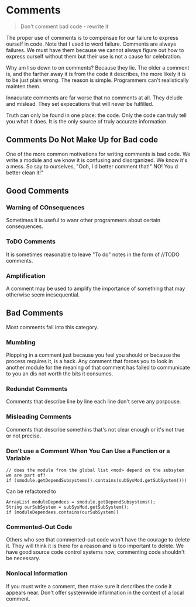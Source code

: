 # Comments

> Don't comment bad code - rewrite it

The proper use of comments is to compensae for our failure to express ourself in code. Note that I used to word failure. Comments are always failures. We must have them because we cannot always figure out how to express ourself without them but their use is not a cause for celebration.

Why am I so down to on comments? Because they lie. The older a comment is, and the farther away it is from the code it describes, the more likely it is to be just plain wrong. The reason is simple. Programmers can't realistically mainten them.

Innacurate comments are far worse that no comments at all. They delude and mislead. They set expecations that will never be fulfilled.

Truth can only be found in one place: the code. Only the code can truly tell you what it does. It is the only source of truly accurate information.

## Comments Do Not Make Up for Bad code

One of the more common motivations for writing comments is bad code. We write a module and we know it is confusing and disorganized. We know it's a mess. So say to ourselves, "Ooh, I d better comment that!" NO! You d better clean it!"

## Good Comments

### Warning of COnsequences

Sometimes it is useful to wanr other programmers about certain consequences.

### ToDO Comments

It is sometimes reasonable to leave "To do" notes in the form of //TODO comments.

### Amplification 

A comment may be used to amplify the importance of something that may otherwise seem incsequential.

## Bad Comments

Most comments fall into this category.

### Mumbling

Plopping in a comment just because you feel you should or because the process requires it, is a hack.
Any comment that forces you to look in another module for the meaning of that comment has failed to communicate to you an dis not worth the bits it consumes.

### Redundat Comments

Comments that describe line by line each line don't serve any porpouse. 

### Misleading Comments

Comments that describe somethins that's not clear enough or it's not true or not precise.

### Don't use a Comment When You Can Use a Function or a Variable

```
// does the module from the global list <mod> depend on the subsytem we are part of?
if (smodule.getDependSubsystems().contains(subSysMod.getSubSystem()))
```

Can be refactored to

```
ArrayList moduleDepndees = smodule.getDependSubsystems();
String ourSubSystem = subSysMod.getSubSystem();
if (moduleDependees.contains(ourSubSystem))
```

### Commented-Out Code

Others who see that commented-out code won't have the courage to delete it. They will think it is there for a reason and is too important to delete.
We have good source code control systems now, commenting code shouldn't be necessary.

### Nonlocal Information

If you must write a comment, then make sure it describes the code it appears near. Don't offer systemwide information in the context of a local comment.


